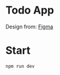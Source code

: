 # Todo App

Design from: [Figma](https://www.figma.com/community/file/1175262836322989600/todo-list)

# Start

```
npm run dev
```
